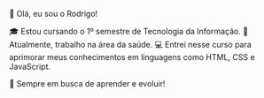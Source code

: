 👋 Olá, eu sou o Rodrigo!

🎓 Estou cursando o 1º semestre de Tecnologia da Informação.
💼 Atualmente, trabalho na área da saúde.
💻 Entrei nesse curso para aprimorar meus conhecimentos em linguagens como HTML, CSS e JavaScript.

🚀 Sempre em busca de aprender e evoluir!
